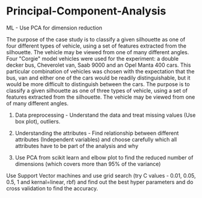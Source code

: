 # Principal-Component-Analysis
ML - Use PCA for dimension reduction 

The purpose of the case study is to classify a given silhouette as one of four different types of
vehicle, using a set of features extracted from the silhouette. The vehicle may be viewed from
one of many different angles.
Four &quot;Corgie&quot; model vehicles were used for the experiment: a double decker bus, Cheverolet
van, Saab 9000 and an Opel Manta 400 cars. This particular combination of vehicles was chosen
with the expectation that the bus, van and either one of the cars would be readily distinguishable,
but it would be more difficult to distinguish between the cars.
The purpose is to classify a given silhouette as one of three types of vehicle, using a set of
features extracted from the silhouette. The vehicle may be viewed from one of many different
angles.
 
1. Data preprocessing - Understand the data and treat missing values (Use box plot), outliers.

2. Understanding the attributes - Find relationship between different attributes (Independent variables) and choose carefully which all attributes have to be part of the analysis and why

3. Use PCA from scikit learn and elbow plot to find the reduced number of dimensions (which covers more than 95% of the variance)

Use Support Vector machines and use grid search (try C values - 0.01, 0.05, 0.5, 1 and kernal=linear, rbf) and find out the best hyper parameters and do cross validation to find the accuracy.
